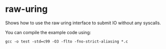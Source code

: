 # raw-uring
Shows how to use the raw uring interface to submit IO without any syscalls.

You can compile the example code using:
```
gcc -o test -std=c99 -O3 -flto -fno-strict-aliasing *.c
```